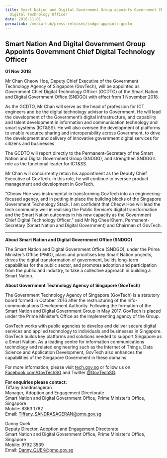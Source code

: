 ```yaml
---
title: Smart Nation and Digital Government Group appoints Government Chief
  Digital Technology Officer
date: 2018-11-01
permalink: /media-hub/press-releases/sndgo-appoints-gcdto
---
```

## Smart Nation And Digital Government Group Appoints Government Chief Digital Technology Officer

**01 Nov 2018**

Mr Chan Cheow Hoe, Deputy Chief Executive of the Government Technology Agency of Singapore (GovTech), will be appointed as Government Chief Digital Technology Officer (GCDTO) of the Smart Nation and Digital Government Office (SNDGO) with effect from 1 November 2018.

As the GCDTO, Mr Chan will serve as the head of profession for ICT engineers and be the digital technology advisor to Government. He will lead the development of the Government’s digital infrastructure, and capability and talent development in information and communication technology and smart systems (ICT&SS). He will also oversee the development of platforms to enable resource sharing and interoperability across Government, to drive the development and delivery of innovative government digital services for citizens and businesses.

The GCDTO will report directly to the Permanent-Secretary of the Smart Nation and Digital Government Group (SNDGG), and strengthen SNDGG’s role as the functional leader for ICT&SS.

Mr Chan will concurrently retain his appointment as the Deputy Chief Executive of GovTech. In this role, he will continue to oversee product management and development in GovTech.

“Cheow Hoe was instrumental in transforming GovTech into an engineering-focused agency, and in putting in place the building blocks of the Singapore Government Technology Stack. I am confident that Cheow Hoe will lead the tech community well in realising the Public Service’s digital transformation and the Smart Nation outcomes in his new capacity as the Government Chief Digital Technology Officer,” said Mr Ng Chee Khern, Permanent-Secretary (Smart Nation and Digital Government) and Chairman of GovTech.

---

**About Smart Nation and Digital Government Office (SNDGO)**

The Smart Nation and Digital Government Office (SNDGO), under the Prime Minister’s Office (PMO), plans and prioritises key Smart Nation projects, drives the digital transformation of government, builds long-term capabilities for the public sector, and promotes adoption and participation from the public and industry, to take a collective approach in building a Smart Nation.

**About Government Technology Agency of Singapore (GovTech)**

The Government Technology Agency of Singapore (GovTech) is a statutory board formed in October 2016 after the restructuring of the Info-communications Development Authority. Following the formation of the Smart Nation and Digital Government Group in May 2017, GovTech is placed under the Prime Minister’s Office as the implementing agency of the Group.

GovTech works with public agencies to develop and deliver secure digital services and applied technology to individuals and businesses in Singapore. GovTech builds key platforms and solutions needed to support Singapore as a Smart Nation. As a leading centre for information communications technology and related engineering such as the Internet of Things, Data Science and Application Development, GovTech also enhances the capabilities of the Singapore Government in these domains.

For more information, please visit  [tech.gov.sg](https://www.tech.gov.sg/)  or follow us on [Facebook.com/GovTechSG](https://www.facebook.com/GovTechSG) and Twitter [@GovTechSG](https://twitter.com/govtechsg).

**For enquiries please contact:**<br>
Tiffany Sandrasageran<br>
Manager, Adoption and Engagement Directorate<br>
Smart Nation and Digital Government Office, Prime Minister’s Office, Singapore<br>
Mobile: 8363 1762<br>
Email: Tiffany_SANDRASAGERAN@pmo.gov.sg

Danny Quek<br>
Deputy Director, Adoption and Engagement Directorate<br>
Smart Nation and Digital Government Office, Prime Minister’s Office, Singapore<br>
Mobile: 9792 3539<br>
Email: Danny_QUEK@pmo.gov.sg